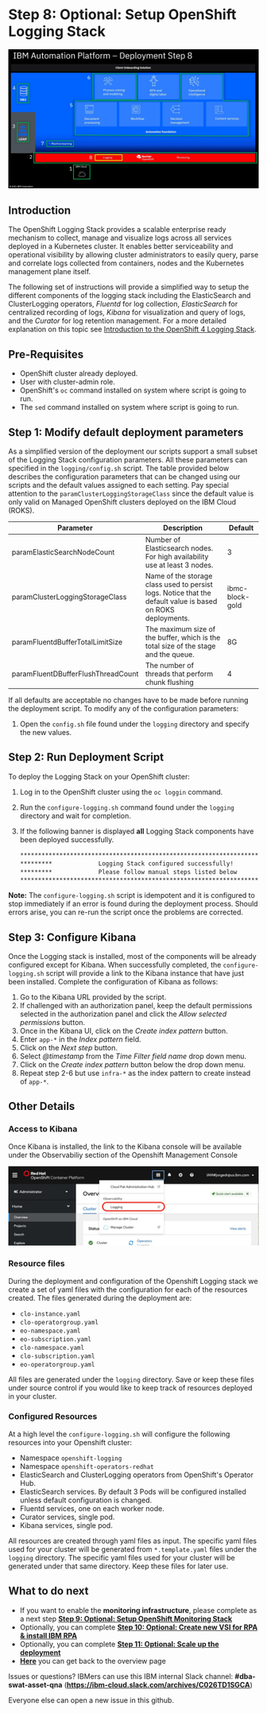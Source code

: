 # Step 8: Optional: Setup OpenShift Logging Stack

![Overview](images/overview08.jpg "Overview")

## Introduction

The OpenShift Logging Stack provides a scalable enterprise ready mechanism to collect, manage and visualize logs across all services deployed in a Kubernetes cluster.  It enables better serviceability and operational visibility by allowing cluster administrators to easily query, parse and correlate logs collected from containers, nodes and the Kubernetes management plane itself.

The following set of instructions will provide a simplified way to setup the different components of the logging stack including the ElasticSearch and ClusterLogging operators, *Fluentd* for log collection, *ElasticSearch* for centralized recording of logs, *Kibana* for visualization and query of logs, and the *Curator* for log retention management.  For a more detailed explanation on this topic see [Introduction to the OpenShift 4 Logging Stack](https://www.openshift.com/blog/introduction-to-the-openshift-4-logging-stack).

## Pre-Requisites

- OpenShift cluster already deployed.
- User with cluster-admin role.
- OpenShift's `oc` command installed on system where script is going to run.
- The `sed` command installed on system where script is going to run.  

## Step 1: Modify default deployment parameters

As a simplified version of the deployment our scripts support a small subset of the Logging Stack configuration parameters. All these parameters can specified in the `logging/config.sh` script.  The table provided below describes the configuration parameters that can be changed using our scripts and the default values assigned to each setting.  Pay special attention to the `paramClusterLoggingStorageClass` since the default value is only valid on Managed OpenShift clusters deployed on the IBM Cloud (ROKS).

|Parameter|Description|Default|
|---------|-----------|-------|
|paramElasticSearchNodeCount|Number of Elasticsearch nodes. For high availability use at least 3 nodes.|3|
|paramClusterLoggingStorageClass|Name of the storage class used to persist logs. Notice that the default value is based on ROKS deployments.|ibmc-block-gold|
|paramFluentdBufferTotalLimitSize|The maximum size of the buffer, which is the total size of the stage and the queue.|8G|
|paramFluentDBufferFlushThreadCount|The number of threads that perform chunk flushing|4|

If all defaults are acceptable no changes have to be made before running the deployment script.  To modify any of the configuration parameters:

1. Open the `config.sh` file found under the `logging` directory and specify the new values.

## Step 2: Run Deployment Script

To deploy the Logging Stack on your OpenShift cluster:

1. Log in to the OpenShift cluster using the `oc loggin` command.
2. Run the `configure-logging.sh` command found under the `logging` directory and wait for completion.
3. If the following banner is displayed **all** Logging Stack components have been deployed successfully.

   ```bash
   *********************************************************************************
   *********             Logging Stack configured successfully!            *********
   *********             Please follow manual steps listed below           *********
   *********************************************************************************
   ```

**Note:** The `configure-logging.sh` script is idempotent and it is configured to stop immediately if an error is found during the deployment process. Should errors arise, you can re-run the script once the problems are corrected.

## Step 3: Configure Kibana

Once the Logging stack is installed, most of the components will be already configured except for Kibana.  When successfully completed, the `configure-logging.sh` script will provide a link to the Kibana instance that have just been installed.  Complete the configuration of Kibana as follows:

1. Go to the Kibana URL provided by the script.
2. If challenged with an authorization panel, keep the default permissions selected in the authorization panel and click the *Allow selected permissions* button.
3. Once in the Kibana UI, click on the *Create index pattern* button.
4. Enter `app-*` in the *Index pattern* field.
5. Click on the *Next step* button.
6. Select *@timestamp* from the *Time Filter field name*  drop down menu.
7. Click on the *Create index pattern* button below the drop down menu.
8. Repeat step 2-6 but use `infra-*` as the index pattern to create instead of `app-*`.

## Other Details

### Access to Kibana

Once Kibana is installed, the link to the Kibana console will be available under the Observabiliy section of the Openshift Management Console

![Kibana Access](images/Kibana-Access.jpg "Kibana Access")

### Resource files

During the deployment and configuration of the Openshift Logging stack we create a set of yaml files with the configuration for each of the resources created.  The files generated during the deployment are:

- `clo-instance.yaml`
- `clo-operatorgroup.yaml`
- `eo-namespace.yaml`
- `eo-subscription.yaml`
- `clo-namespace.yaml`
- `clo-subscription.yaml`
- `eo-operatorgroup.yaml`

All files are generated under the `logging` directory.  Save or keep these files under source control if you would like to keep track of resources deployed in your cluster.

### Configured Resources

At a high level the `configure-logging.sh` will configure the following resources into your Openshift cluster:

- Namespace `openshift-logging` 
- Namespace `openshift-operators-redhat`
- ElasticSearch and ClusterLogging operators from OpenShift's Operator Hub.
- ElasticSearch services. By default 3 Pods will be configured installed unless default configuration is changed.
- Fluentd services, one on each worker node.
- Curator services, single pod.
- Kibana services, single pod.

All resources are created through yaml files as input. The specific yaml files used for your cluster will be generated from `*.template.yaml` files under the `logging` directory.  The specific yaml files used for your cluster will be generated under that same directory. Keep these files for later use.

## What to do next

- If you want to enable the **monitoring infrastructure**, please complete as a next step **[Step 9: Optional: Setup OpenShift Monitoring Stack](09setupMonitoring.md)**
- Optionally, you can complete **[Step 10: Optional: Create new VSI for RPA & install IBM RPA](10createVMForRPA.md)**
- Optionally, you can complete **[Step 11: Optional: Scale up the deployment](11scaleUp.md)**
- **[Here](Readme.md)** you can get back to the overview page

Issues or questions? IBMers can use this IBM internal Slack channel: **#dba-swat-asset-qna** (**https://ibm-cloud.slack.com/archives/C026TD1SGCA**)

Everyone else can open a new issue in this github.
